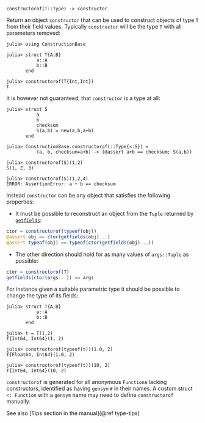     constructorof(T::Type) -> constructor

Return an object `constructor` that can be used to construct objects of type `T`
from their field values. Typically `constructor` will be the type `T` with all parameters removed:
```jldoctest
julia> using ConstructionBase

julia> struct T{A,B}
           a::A
           b::B
       end

julia> constructorof(T{Int,Int})
T
```
It is however not guaranteed, that `constructor` is a type at all:
```jldoctest; setup = :(using ConstructionBase)
julia> struct S
           a
           b
           checksum
           S(a,b) = new(a,b,a+b)
       end

julia> ConstructionBase.constructorof(::Type{<:S}) =
           (a, b, checksum=a+b) -> (@assert a+b == checksum; S(a,b))

julia> constructorof(S)(1,2)
S(1, 2, 3)

julia> constructorof(S)(1,2,4)
ERROR: AssertionError: a + b == checksum
```
Instead `constructor` can be any object that satisfies the following properties:
* It must be possible to reconstruct an object from the `Tuple` returned by
[`getfields`](@ref):
```julia
ctor = constructorof(typeof(obj))
@assert obj == ctor(getfields(obj)...)
@assert typeof(obj) == typeof(ctor(getfields(obj)...))
```
* The other direction should hold for as many values of `args::Tuple` as possible:
```julia
ctor = constructorof(T)
getfields(ctor(args...)) == args
```
For instance given a suitable parametric type it should be possible to change
the type of its fields:
```jldoctest; setup = :(using ConstructionBase)
julia> struct T{A,B}
           a::A
           b::B
       end

julia> t = T(1,2)
T{Int64, Int64}(1, 2)

julia> constructorof(typeof(t))(1.0, 2)
T{Float64, Int64}(1.0, 2)

julia> constructorof(typeof(t))(10, 2)
T{Int64, Int64}(10, 2)
```

`constructorof` is generated for all anonymous `Function`s lacking constructors,
identified as having `gensym` `#` in their names. A custom struct `<: Function`
with a `gensym` name may need to define `constructorof` manually.


See also [Tips section in the manual](@ref type-tips)

